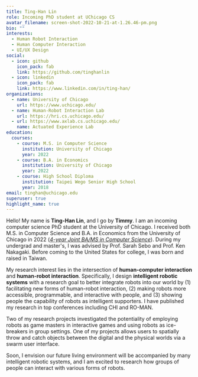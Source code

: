 ```yaml
---
title: Ting-Han Lin
role: Incoming PhD student at UChicago CS
avatar_filename: screen-shot-2022-10-21-at-1.26.46-pm.png
bio: ""
interests:
  - Human Robot Interaction
  - Human Computer Interaction
  - UI/UX Design
social:
  - icon: github
    icon_pack: fab
    link: https://github.com/tinghanlin
  - icon: linkedin
    icon_pack: fab
    link: https://www.linkedin.com/in/ting-han/
organizations:
  - name: University of Chicago
    url: https://www.uchicago.edu/
  - name: Human-Robot Interaction Lab
    url: https://hri.cs.uchicago.edu/
  - url: https://www.axlab.cs.uchicago.edu/
    name: Actuated Experience Lab
education:
  courses:
    - course: M.S. in Computer Science
      institution: University of Chicago
      year: 2022
    - course: B.A. in Economics
      institution: University of Chicago
      year: 2022
    - course: High School Diploma
      institution: Taipei Wego Senior High School
      year: 2018
email: tinghan@uchicago.edu
superuser: true
highlight_name: true
---
```

Hello! My name is **Ting-Han Lin**, and I go by **Timmy**. I am an incoming computer science PhD student at the University of Chicago. I received both M.S. in Computer Science and B.A. in Economics from the University of Chicago in 2022 (*[4-year Joint BA/MS in Computer Science](http://collegecatalog.uchicago.edu/thecollege/jointdegreecomsci/)*). During my undergrad and master's, I was advised by Prof. Sarah Sebo and Prof. Ken Nakagaki. Before coming to the United States for college, I was born and raised in Taiwan.

My research interest lies in the intersection of **human-computer interaction** and **human-robot interaction**. Specifically, I design **intelligent robotic systems** with a research goal to better integrate robots into our world by (1) facilitating new forms of human-robot interaction, (2) making robots more accessible, programmable, and interactive with people, and (3) showing people the capability of robots as intelligent supporters. I have published my research in top conferences including CHI and RO-MAN.

Two of my research projects investigated the potentiality of employing robots as game masters in interactive games and using robots as ice-breakers in group settings. One of my projects allows users to spatially throw and catch objects between the digital and the physical worlds via a swarm user interface.

Soon, I envision our future living environment will be accompanied by many intelligent robotic systems, and I am excited to research how groups of people can interact with various forms of robots.
